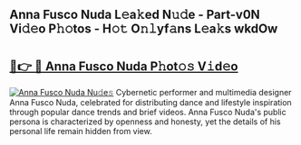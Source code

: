 ## Anna Fusco Nuda L𝚎a𝚔ed N𝚞𝚍e - Part-v0N Vi𝚍𝚎o P𝚑𝚘tos - H𝚘𝚝 O𝚗𝚕yf𝚊ns L𝚎a𝚔s wkdOw

# <h2><a href="http://kfep8a.oniu.top/?m=Anna+Fusco+Nuda">🔗👉 🔴 Anna Fusco Nuda P𝚑ot𝚘𝚜 V𝚒d𝚎o</a></h2>

[![Anna Fusco Nuda Nu𝚍e𝚜](https://i.imgur.com/0qMVB7G.gif)](http://kfep8a.oniu.top/?m=Anna+Fusco+Nuda)
Cybernetic performer and multimedia designer Anna Fusco Nuda, celebrated for distributing dance and lifestyle inspiration through popular dance trends and brief videos. Anna Fusco Nuda's public persona is characterized by openness and honesty, yet the details of his personal life remain hidden from view.  
